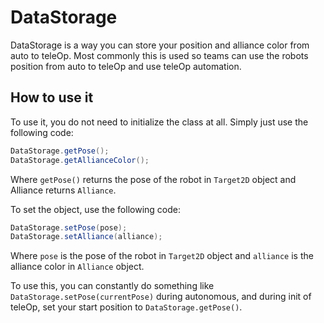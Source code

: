 # DataStorage

DataStorage is a way you can store your position and alliance color from auto to teleOp. Most commonly this is used so teams can use the robots position from auto to teleOp and use teleOp automation.

## How to use it

To use it, you do not need to initialize the class at all. Simply just use the following code:

```java
DataStorage.getPose();
DataStorage.getAllianceColor();
```

Where `getPose()` returns the pose of the robot in `Target2D` object and Alliance returns `Alliance`.

To set the object, use the following code:

```java
DataStorage.setPose(pose);
DataStorage.setAlliance(alliance);
```

Where `pose` is the pose of the robot in `Target2D` object and `alliance` is the alliance color in `Alliance` object.

To use this, you can constantly do something like `DataStorage.setPose(currentPose)` during autonomous, and during init of teleOp, set your start position to `DataStorage.getPose()`.